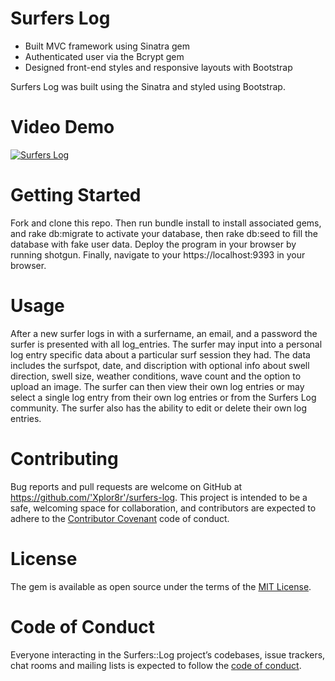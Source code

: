 # Surfers Log

+ Built MVC framework using Sinatra gem
+ Authenticated user via the Bcrypt gem
+ Designed front-end styles and responsive layouts with Bootstrap


Surfers Log was built using the Sinatra and styled using Bootstrap.

# Video Demo
[![Surfers Log](https://img.youtube.com/vi/PpkXoG4JFLY/hqdefault.jpg)](https://youtu.be/PpkXoG4JFLY)

# Getting Started
Fork and clone this repo. Then run bundle install to install associated gems, and rake db:migrate to activate your database, then rake db:seed to fill the database with fake user data. Deploy the program in your browser by running shotgun. Finally, navigate to your https://localhost:9393 in your browser.

# Usage

After a new surfer logs in with a surfername, an email, and a password the surfer is presented with all log_entries. The surfer may input into a personal log entry specific data about a particular surf session they had. The data includes the surfspot, date, and discription with optional info about swell direction, swell size, weather conditions, wave count and the option to upload an image. The surfer can then view their own log entries or may select a single log entry from their own log entries or from the Surfers Log community. The surfer also has the ability to edit or delete their own log entries.

# Contributing

Bug reports and pull requests are welcome on GitHub at https://github.com/'Xplor8r'/surfers-log. This project is intended to be a safe, welcoming space for collaboration, and contributors are expected to adhere to the [Contributor Covenant](http://contributor-covenant.org) code of conduct.

# License

The gem is available as open source under the terms of the [MIT License](https://opensource.org/licenses/MIT).

# Code of Conduct

Everyone interacting in the Surfers::Log project’s codebases, issue trackers, chat rooms and mailing lists is expected to follow the [code of conduct](https://github.com/'Xplor8r'/surfers-log/blob/master/CODE_OF_CONDUCT.md).
